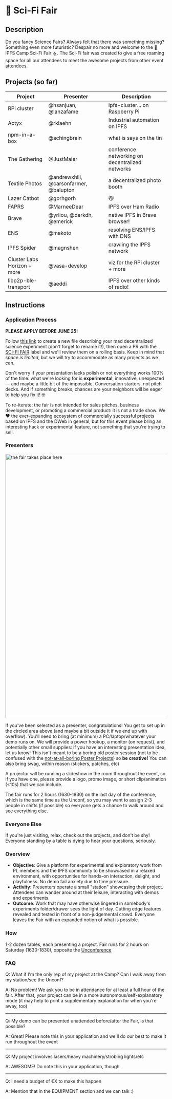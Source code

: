 # 🧬 Sci-Fi Fair

## Description

Do you fancy Science Fairs? Always felt that there was something missing? Something even more futuristic? Despair no more and welcome to the 🧬 IPFS Camp Sci-Fi Fair 🛸. The Sci-Fi fair was created to give a free roaming space for all our attendees to meet the awesome projects from other event attendees.

## Projects (so far)
| Project  | Presenter | Description |
| ------------- | ------------- | ------------- |
| RPi cluster | @hsanjuan, @lanzafame   | ipfs-cluster... on Raspberry Pi |
| Actyx  |  @rklaehn  | Industrial automation on IPFS |
| npm-in-a-box | @achingbrain | what is says on the tin |
| The Gathering | @JustMaier | conference networking on decentralized networks |
| Textile Photos | @andrewxhill, @carsonfarmer, @balupton | a decentralized photo booth |
| Lazer Catbot | @gorhgorh | 😼 |
| FAPRS | @MarneeDear | IPFS over Ham Radio |
| Brave | @yrliou, @darkdh, @emerick | native IPFS in Brave browser! |
| ENS | @makoto | resolving ENS/IPFS with DNS |
| IPFS Spider | @magnshen | crawling the IPFS network |
| Cluster Labs Horizon + more | @vasa-develop | viz for the RPi cluster + more |
| libp2p-ble-transport | @aeddi | IPFS over other kinds of radio! |

## Instructions

### Application Process
**PLEASE APPLY BEFORE JUNE 25!**

Follow <a href="https://github.com/ipfs/camp/new/master/SCI-FI_FAIR/new?filename=presenter-CHANGEME.md&value=%23%20What%20is%20the%20NAME%20of%20your%20project%3F%0A_Please%20specify%20the%20name%20of%20the%20project%20as%20it%20would%20be%20shown%20in%20a%20brand%20guidelines%20document._%0A%0A%23%20What%20DOES%20THE%20PROJECT%20DO%2Fwhat%20will%20you%20SHOW%3F%0A_Briefly%20explain%20your%20madcap%20decentralized%20science%20experiment%20and%20why%20it%20will%20excite%20and%20inspire%20the%20fair%20attendees%20%3A)_%0A%0A%23%20WHO%20will%20PRESENT%20the%20project%3F%0A_PREFERRED%20NAME(S)%20and%20CONTACT%20EMAIL(S)%2C%20please.%20The%20fair%20takes%20place%2016%3A30%20-%2018%3A30%20on%20Saturday%2C%20booked%20against%20the%20Unconference%2C%20so%20we%20recommend%20assigning%202-3%20people%20in%20shifts%2C%20if%20possible.%20If%20you%27ll%20need%20to%20leave%20your%20post%20unattended%20for%20part%20of%20the%20time%2C%20please%20note%20that._%20%0A%0A%23%20WHAT%20EQUIPMENT%20will%20you%20need%3F%0A_The%20standard%20equipment%20is%20a%20table%20with%20a%20power%20strip.%20We%20can%20provide%20a%20MONITOR%20if%20needed%20(specify%20it%20now%20so%20we%20can%20rent%20one).%20OTHER%20EQUIPMENT%20or%20materials%20can%20also%20be%20provided%20within%20reason%20--%20we%20want%20this%20fair%20to%20be%20distinctly%20more%20fun%20than%20the%20average%20conference%20poster%20session%20so%20creative%20execution%20ideas%20are%20welcome!%20Please%20include%20any%20ASSISTIVE%20DEVICES%20needed._%0A%0A%23%20Do%20you%20have%20a%20LOGO%2FHERO%20IMAGE%20for%20the%20main%20projector%3F%0A_Please%20link%20an%20image%20you%27d%20like%20shown%20in%20the%20slideshow%20on%20the%20main%20projector%20in%20this%20Fair%20room%20(1280%20x%20720%20or%20higher%20resolution%20image%20or%20720p%20video%20loop%2Fgif%20of%20%3C10sec)_%0A%0A%23%20Any%20other%20QUESTIONS%20or%20SUGGESTIONS%3F%0A_for%20sensitive%20concerns%20please%20email%20arkadiy%20[at]%20protocol.ai_%0A">this link</a> to create a new file describing your mad decentralized science experiment (don't forget to rename it!), then open a PR with the [SCI-FI FAIR](https://github.com/ipfs/camp/pulls?q=is%3Aopen+is%3Apr+label%3A%22SCI-FI+FAIR%22) label and we'll review them on a rolling basis. Keep in mind that _space is limited_, but we will try to accommodate as many projects as we can.

Don't worry if your presentation lacks polish or not everything works 100% of the time: what we're looking for is **experimental**, innovative, unexpected — and maybe a little bit of the impossible. Conversation starters, not pitch decks. And if something breaks, chances are your neighbors will be eager to help you fix it! 🤓

To re-iterate: the fair is not intended for sales pitches, business development, or promoting a commercial product: it is not a trade show. We ❤ the ever-expanding ecosystem of commercially successful projects based on IPFS and the DWeb in general, but for this event please bring an interesting hack or experimental feature, not something that you're trying to sell.

### Presenters

<img width="823" alt="the fair takes place here" src="https://user-images.githubusercontent.com/204986/59112027-82fd5c80-8942-11e9-8d59-89ea1977319f.PNG">

If you've been selected as a presenter, congratulations! You get to set up in the circled area above (and maybe a bit outside it if we end up with overflow). You'll need to bring (at minimum) a PC/laptop/whatever your demo runs on. We will provide a power hookup, a monitor (on request), and potentially other small supplies: if you have an interesting presentation idea, let us know! This isn't meant to be a boring old poster session (not to be confused with the [not-at-all-boring Poster Projects](../../POSTER_PROJECTS/README.md)) so **be creative!** You can also bring swag, within reason (stickers, patches, etc)

A projector will be running a slideshow in the room throughout the event, so if you have one, please provide a logo, promo image, or short clip/animation (<10s) that we can include.

The fair runs for 2 hours (1630-1830) on the last day of the conference, which is the same time as the Unconf, so you may want to assign 2-3 people in shifts (if possible) so everyone gets a chance to walk around and see everything else.

### Everyone Else

If you're just visiting, relax, check out the projects, and don't be shy! Everyone standing by a table is dying to hear your questions, seriously.


### Overview

- **Objective**: Give a platform for experimental and exploratory work from PL members and the IPFS community to be showcased in a relaxed environment, with opportunities for hands-on interaction, delight, and playfulness.  No demo fail anxiety due to time pressure.
- **Activity**: Presenters operate a small "station" showcasing their project. Attendees can wander around at their leisure, interacting with demos and experiments.
- **Outcome**: Work that may have otherwise lingered in somebody's experiments folder/drawer sees the light of day. Cutting edge features revealed and tested in front of a non-judgemental crowd. Everyone leaves the Fair with an expanded notion of what is possible.

### How

1-2 dozen tables, each presenting a project. Fair runs for 2 hours on Saturday (1630-1830), opposite the [Unconference](https://github.com/ipfs/camp/tree/master/UNCONF)

### FAQ

Q: What if I'm the only rep of my project at the Camp? Can I walk away from my station/see the Unconf?

A: No problem! We ask you to be in attendance for at least a full hour of the fair. After that, your project can be in a more autonomous/self-explanatory mode (it may help to print a supplementary explanation for when you're away, too)

---

Q: My demo can be presented unattended before/after the Fair, is that possible?

A: Great! Please note this in your application and we'll do our best to make it run throughout the event

---

Q: My project involves lasers/heavy machinery/strobing lights/etc

A: AWESOME! Do note this in your application, though

---

Q: I need a budget of €X to make this happen

A: Mention that in the EQUIPMENT section and we can talk :)
